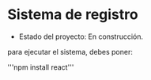 <h1>Sistema de registro</h1>

- Estado del proyecto: En construcción.

para ejecutar el sistema, debes poner: 

'''npm install react'''
